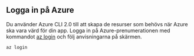 ## <a name="log-in-to-azure"></a>Logga in på Azure

Du använder Azure CLI 2.0 till att skapa de resurser som behövs när Azure ska vara värd för din app. Logga in på Azure-prenumerationen med kommandot [az login](/cli/azure/#login) och följ anvisningarna på skärmen.

```azurecli
az login
```
